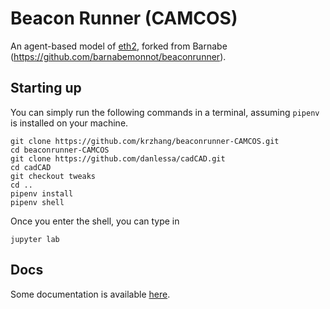 # Beacon Runner (CAMCOS)

An agent-based model of [eth2](https://github.com/ethereum/eth2.0-specs), forked from Barnabe (https://github.com/barnabemonnot/beaconrunner).

## Starting up

You can simply run the following commands in a terminal, assuming `pipenv` is installed on your machine.

```
git clone https://github.com/krzhang/beaconrunner-CAMCOS.git
cd beaconrunner-CAMCOS
git clone https://github.com/danlessa/cadCAD.git
cd cadCAD
git checkout tweaks
cd ..
pipenv install
pipenv shell
```

Once you enter the shell, you can type in

```
jupyter lab
```

## Docs

Some documentation is available [here](https://barnabemonnot.com/beaconrunner/build/html/).
